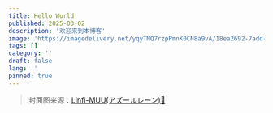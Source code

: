 ```yaml
---
title: Hello World
published: 2025-03-02
description: '欢迎来到本博客'
image: 'https://imagedelivery.net/yqyTMQ7rzpPmnK0CN8a9vA/18ea2692-7add-42ac-f0ed-f9d926c68c00/public'
tags: []
category: ''
draft: false 
lang: ''
pinned: true
---
```


> 封面图来源：[Linfi-MUU(アズールレーン)🔗](https://www.pixiv.net/artworks/63069334)